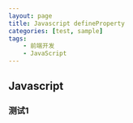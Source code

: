 ```yaml
---
layout: page
title: Javascript defineProperty
categories: [test, sample]
tags:
    - 前端开发
    - JavaScript
---
```


## Javascript
### 测试1